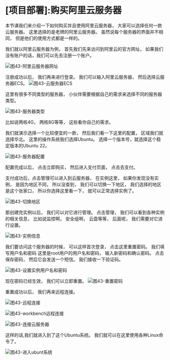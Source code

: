 # [项目部署]:购买阿里云服务器

本节课我们来介绍一下如何购买并且使用阿里云服务器，
大家可以选择任何一款云服务器。
这里选择的是老牌的阿里云服务器。
虽然说每个服务器的界面并不相同，
但是他们的使用方式都是一样的。
<!-- trancate -->


我们就以阿里云服务器为例，
首先我们先来访问到阿里云的官方网址，
如果我们没有账户的话，我们可以先去注册一个账户。

![图43-阿里云服务器网址](imgs/图43-阿里云服务器网址.png)

注册成功以后，
我们再来进行登录。
我们可以输入阿里云服务器，
然后选择云服务器ECS。
![图43-云服务器ECS](imgs/图43-云服务器ECS.png)


这里有很多不同类型的服务器，
小伙伴需要根据自己的需求来选择不同的服务器类型。

![图43-服务器类型](imgs/图43-服务器类型.png)

比如说两核4G，
两核8G等等，
这些看你自己的需求。

我们就演示选择一个比较便宜的一款，
然后我们看一下这里的配置，
区域我们就选择华北。
这里的操作系统我们选择Ubuntu。
选择一个版本号，就选择这个稳定版本的Ubuntu 22。

![图43-服务器配置](imgs/图43-服务器配置.png)

配置完成以后，
点击立即购买，
然后进入支付页面，
点击去支付。


支付成功后，点击管理可以进入到云服务器，
在实例这里，
如果你发现没有实例，
是因为地区不同，
所以没查到，
我们可以切换一下地区，
我们选择的地区是这个张家口，
所以你选择这里看一下，
就可以正常选择实例了。

![图43-切换地区](imgs/图43-切换地区.png)

那创建完实例以后，
我们可以对它进行管理。
点击管理，
我们可以看到各种实例的相关信息，
比如说监控啊，
安全组啊，
云盘等等，
后面呢，
我们需要对它进行设置。

![图43-实例信息](imgs/图43-实例信息.png)

我们要访问这个服务器的时候，
可以这样首次登录，
点击这里重置密码。
我们填写用户名和密码
这里是root用户的用户名和密码，
输入新密码和确认密码。
点击保存密码，
然后它会发送一个短信。
我们接收一下验证码。

![图43-设置实例用户名和密码](imgs/图43-设置实例用户名和密码.png)

现在密码已经生效，
我们可以立即重置。
![图43-重置密码](imgs/图43-重置密码.png)

重置成功以后，
我们再来远程连接。

![图43-远程连接](imgs/图43-远程连接.png)

![图43-workbench远程连接](imgs/图43-workbench远程连接.png)

![图43-连接云服务器](imgs/图43-连接云服务器.png)

这样的话,我们就进入到了这个Ubuntu系统。
我们就可以在这里使用各种Linux命令了。

![图43-进入ubunt系统](imgs/图43-进入ubunt系统.png)

